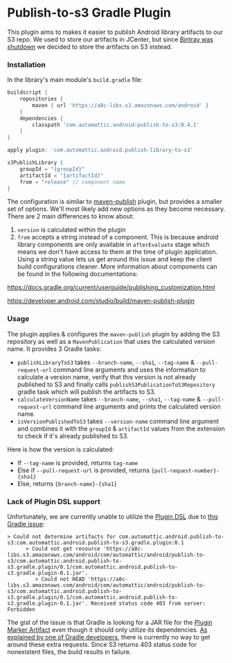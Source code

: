 # Publish-to-s3 Gradle Plugin

This plugin aims to makes it easier to publish Android library artifacts to our S3 repo.
We used to store our artifacts in JCenter, but since [Bintray was shutdown](https://jfrog.com/blog/into-the-sunset-bintray-jcenter-gocenter-and-chartcenter/) we decided to store the artifacts on S3 instead.

### Installation

In the library's main module's `build.gradle` file:

```groovy
buildscript {
    repositories {
        maven { url 'https://a8c-libs.s3.amazonaws.com/android' }
    }
    dependencies {
        classpath 'com.automattic.android:publish-to-s3:0.4.1'
    }
}

apply plugin: 'com.automattic.android.publish-library-to-s3'

s3PublishLibrary {
    groupId = "{groupId}"
    artifactId = "{artifactId}"
    from = "release" // component name
}
```

The configuration is similar to [maven-publish](https://docs.gradle.org/current/userguide/publishing_maven.html#sec:identity_values_in_the_generated_pom) plugin, but provides a smaller set of options. We'll most likely add new options as they become necessary. There are 2 main differences to know about:

1. `version` is calculated within the plugin
2. `from` accepts a string instead of a component. This is because android library components are only available in `afterEvaluate` stage which means we don't have access to them at the time of plugin application. Using a string value lets us get around this issue and keep the client build configurations cleaner. More information about components can be found in the following documentations:

https://docs.gradle.org/current/userguide/publishing_customization.html

https://developer.android.com/studio/build/maven-publish-plugin

### Usage

The plugin applies & configures the `maven-publish` plugin by adding the S3 repository as well as a `MavenPublication` that uses the calculated version name. It provides 3 Gradle tasks:

* `publishLibraryToS3` takes `--branch-name`, `--sha1`, `--tag-name` & `--pull-request-url` command line arguments and uses the information to calculate a version name, verify that this version is not already published to S3 and finally calls `publishS3PublicationToS3Repository` gradle task which will publish the artifacts to S3.
* `calculateVersionName` takes `--branch-name`, `--sha1`, `--tag-name` & `--pull-request-url` command line arguments and prints the calculated version name.
* `isVersionPublishedToS3` takes  `--version-name` command line argument and combines it with the `groupId` & `artifactId` values from the extension to check if it's already published to S3.

Here is how the version is calculated:

* If `--tag-name` is provided, returns `tag-name`
* Else if `--pull-request-url` is provided, returns `{pull-request-number}-{sha1}`
* Else, returns `{branch-name}-{sha1}`

### Lack of Plugin DSL support

Unfortunately, we are currently unable to utilize the [Plugin DSL](https://docs.gradle.org/current/userguide/plugins.html#sec:plugins_block) due to [this Gradle issue](https://github.com/gradle/gradle/issues/8754):

```
> Could not determine artifacts for com.automattic.android.publish-to-s3:com.automattic.android.publish-to-s3.gradle.plugin:0.1
      > Could not get resource 'https://a8c-libs.s3.amazonaws.com/android/com/automattic/android/publish-to-s3/com.automattic.android.publish-to-s3.gradle.plugin/0.1/com.automattic.android.publish-to-s3.gradle.plugin-0.1.jar'.
         > Could not HEAD 'https://a8c-libs.s3.amazonaws.com/android/com/automattic/android/publish-to-s3/com.automattic.android.publish-to-s3.gradle.plugin/0.1/com.automattic.android.publish-to-s3.gradle.plugin-0.1.jar'. Received status code 403 from server: Forbidden
```

The gist of the issue is that Gradle is looking for a JAR file for the [Plugin Marker Artifact](https://docs.gradle.org/current/userguide/plugins.html#sec:plugin_markers) even though it should only utilize its dependencies.
[As explained by one of Gradle developers](https://github.com/gradle/gradle/issues/8754#issuecomment-474011765), there is currently no way to get around these extra requests.
Since S3 returns 403 status code for nonexistent files, the build results in failure.

